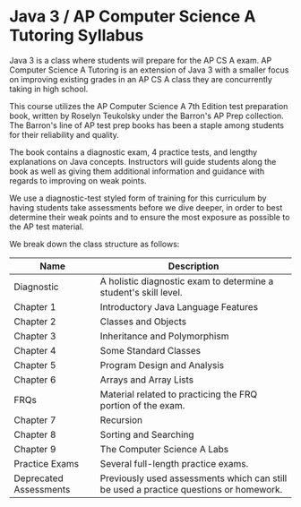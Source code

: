 # Java 3 / AP Computer Science A Tutoring Syllabus

Java 3 is a class where students will prepare for the AP CS A exam. AP Computer Science A Tutoring is an extension of Java 3 with a smaller focus on improving existing grades in an AP CS A class they are concurrently taking in high school.

This course utilizes the AP Computer Science A 7th Edition test preparation book, written by Roselyn Teukolsky under the Barron's AP Prep collection. The Barron's line of AP test prep books has been a staple among students for their reliability and quality.

The book contains a diagnostic exam, 4 practice tests, and lengthy explanations on Java concepts. Instructors will guide students along the book as well as giving them additional information and guidance with regards to improving on weak points.

We use a diagnostic-test styled form of training for this curriculum by having students take assessments before we dive deeper, in order to best determine their weak points and to ensure the most exposure as possible to the AP test material.

We break down the class structure as follows:

| Name                   | Description                                                                           |
|------------------------|---------------------------------------------------------------------------------------|
| Diagnostic             | A holistic diagnostic exam to determine a student's skill level.                      |
| Chapter 1              | Introductory Java Language Features                                                   |
| Chapter 2              | Classes and Objects                                                                   |
| Chapter 3              | Inheritance and Polymorphism                                                          |
| Chapter 4              | Some Standard Classes                                                                 |
| Chapter 5              | Program Design and Analysis                                                           |
| Chapter 6              | Arrays and Array Lists                                                                |
| FRQs                   | Material related to practicing the FRQ portion of the exam.                           |
| Chapter 7              | Recursion                                                                             |
| Chapter 8              | Sorting and Searching                                                                 |
| Chapter 9              | The Computer Science A Labs                                                           |
| Practice Exams         | Several full-length practice exams.                                                   |
| Deprecated Assessments | Previously used assessments which can still be used a practice questions or homework. |